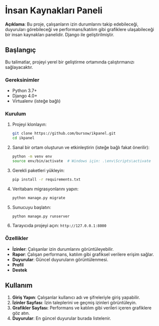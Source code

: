 # İnsan Kaynakları Paneli

**Açıklama**: Bu proje, çalışanların izin durumlarını takip edebileceği, duyuruları görebileceği ve performans/katılım gibi grafiklere ulaşabileceği bir insan kaynakları panelidir. Django ile geliştirilmiştir.

## Başlangıç

Bu talimatlar, projeyi yerel bir geliştirme ortamında çalıştırmanızı sağlayacaktır.

### Gereksinimler

- Python 3.7+
- Django 4.0+
- Virtualenv (isteğe bağlı)

### Kurulum

1. Projeyi klonlayın:

    ```bash
    git clone https://github.com/bursow/ikpanel.git
    cd ikpanel
    ```

2. Sanal bir ortam oluşturun ve etkinleştirin (isteğe bağlı fakat önerilir):

    ```bash
    python -m venv env
    source env/bin/activate  # Windows için: .\env\Scripts\activate
    ```

3. Gerekli paketleri yükleyin:

    ```bash
    pip install -r requirements.txt
    ```

4. Veritabanı migrasyonlarını yapın:

    ```bash
    python manage.py migrate
    ```

5. Sunucuyu başlatın:

    ```bash
    python manage.py runserver
    ```

6. Tarayıcıda projeyi açın: `http://127.0.0.1:8000`

### Özellikler

- **İzinler**: Çalışanlar izin durumlarını görüntüleyebilir.
- **Rapor**: Çalışan performans, katılım gibi grafiksel verilere erişim sağlar.
- **Duyurular**: Güncel duyuruların görüntülenmesi.
- **Profil**
- **Destek**

## Kullanım

1. **Giriş Yapın**: Çalışanlar kullanıcı adı ve şifreleriyle giriş yapabilir.
2. **İzinler Sayfası**: İzin taleplerini ve geçmiş izinleri görüntüleyin.
3. **Grafikler Sayfası**: Performans ve katılım gibi verileri içeren grafiklere göz atın.
4. **Duyurular**: En güncel duyurular burada listelenir.
